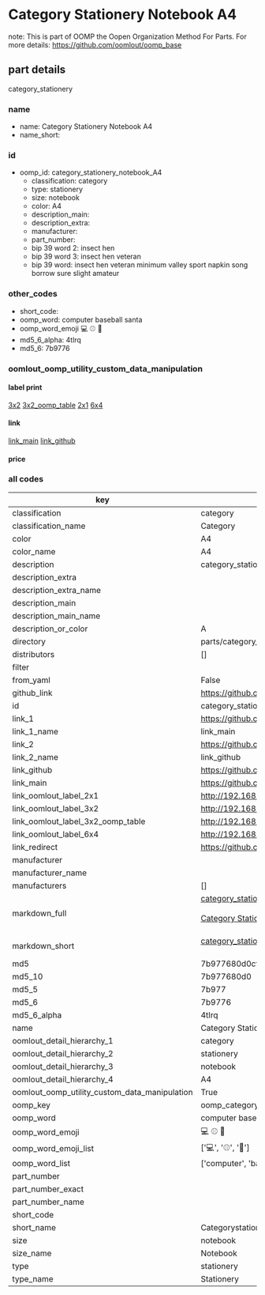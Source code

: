 # Category Stationery Notebook A4  

note: This is part of OOMP the Oopen Organization Method For Parts. For more details: https://github.com/oomlout/oomp_base

##  part details
  



category_stationery



### name
* name: Category Stationery Notebook A4
* name_short: 
### id
* oomp_id: category_stationery_notebook_A4
  * classification: category
  * type: stationery
  * size: notebook
  * color: A4
  * description_main: 
  * description_extra: 
  * manufacturer: 
  * part_number: 
  * bip 39 word 2: insect hen
  * bip 39 word 3: insect hen veteran
  * bip 39 word: insect hen veteran minimum valley sport napkin song borrow sure slight amateur

### other_codes
* short_code: 
* oomp_word: computer baseball santa
* oomp_word_emoji :computer: :baseball: :santa:
* md5_6_alpha: 4tlrq
* md5_6: 7b9776






### oomlout_oomp_utility_custom_data_manipulation
#### label print
[3x2](http://192.168.1.245:1112/?label=oomp%204tlrq)
[3x2_oomp_table](http://192.168.1.108:1112/?label=oomp%204tlrq)
[2x1](http://192.168.1.242:1112/?label=oomp%204tlrq)
[6x4](http://192.168.1.55:1112/?label=oomp%204tlrq)    

#### link

[link_main](https://github.com/oomlout/oomlout_oomp_version_1_messy/tree/main/parts/category_stationery_notebook_A4) [link_github](https://github.com/oomlout/oomlout_oomp_version_1_messy/tree/main/parts/category_stationery_notebook_A4)                             

#### price







### all codes 
| key | value |  
| --- | --- |  
| classification | category |  
| classification_name | Category |  
| color | A4 |  
| color_name | A4 |  
| description | category_stationery |  
| description_extra |  |  
| description_extra_name |  |  
| description_main |  |  
| description_main_name |  |  
| description_or_color | A  |  
| directory | parts/category_stationery_notebook_A4 |  
| distributors | [] |  
| filter |  |  
| from_yaml | False |  
| github_link | https://github.com/oomlout/oomlout_oomp_part_src/tree/main/parts/category_stationery_notebook_A4 |  
| id | category_stationery_notebook_A4 |  
| link_1 | https://github.com/oomlout/oomlout_oomp_version_1_messy/tree/main/parts/category_stationery_notebook_A4 |  
| link_1_name | link_main |  
| link_2 | https://github.com/oomlout/oomlout_oomp_version_1_messy/tree/main/parts/category_stationery_notebook_A4 |  
| link_2_name | link_github |  
| link_github | https://github.com/oomlout/oomlout_oomp_version_1_messy/tree/main/parts/category_stationery_notebook_A4 |  
| link_main | https://github.com/oomlout/oomlout_oomp_version_1_messy/tree/main/parts/category_stationery_notebook_A4 |  
| link_oomlout_label_2x1 | http://192.168.1.242:1112/?label=oomp%204tlrq |  
| link_oomlout_label_3x2 | http://192.168.1.245:1112/?label=oomp%204tlrq |  
| link_oomlout_label_3x2_oomp_table | http://192.168.1.108:1112/?label=oomp%204tlrq |  
| link_oomlout_label_6x4 | http://192.168.1.55:1112/?label=oomp%204tlrq |  
| link_redirect | https://github.com/oomlout/oomlout_oomp_version_1_messy/tree/main/parts/category_stationery_notebook_A4 |  
| manufacturer |  |  
| manufacturer_name |  |  
| manufacturers | [] |  
| markdown_full | [category_stationery_notebook_A4](none)<br>[](none)<br>[Category Stationery Notebook A4](none)<br><br> |  
| markdown_short | [category_stationery_notebook_A4](none)<br><br> |  
| md5 | 7b977680d0cf325f4af878d1e65acba8 |  
| md5_10 | 7b977680d0 |  
| md5_5 | 7b977 |  
| md5_6 | 7b9776 |  
| md5_6_alpha | 4tlrq |  
| name | Category Stationery Notebook A4 |  
| oomlout_detail_hierarchy_1 | category |  
| oomlout_detail_hierarchy_2 | stationery |  
| oomlout_detail_hierarchy_3 | notebook |  
| oomlout_detail_hierarchy_4 | A4 |  
| oomlout_oomp_utility_custom_data_manipulation | True |  
| oomp_key | oomp_category_stationery_notebook_A4 |  
| oomp_word | computer baseball santa |  
| oomp_word_emoji | :computer: :baseball: :santa: |  
| oomp_word_emoji_list | [':computer:', ':baseball:', ':santa:'] |  
| oomp_word_list | ['computer', 'baseball', 'santa'] |  
| part_number |  |  
| part_number_exact |  |  
| part_number_name |  |  
| short_code |  |  
| short_name | Categorystationery |  
| size | notebook |  
| size_name | Notebook |  
| type | stationery |  
| type_name | Stationery |  
